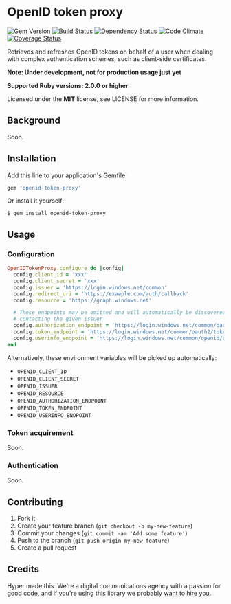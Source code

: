 # OpenID token proxy

[![Gem Version](https://img.shields.io/gem/v/openid-token-proxy.svg?style=flat)](https://rubygems.org/gems/openid-token-proxy)
[![Build Status](https://img.shields.io/travis/hyperoslo/openid-token-proxy.svg?style=flat)](https://travis-ci.org/hyperoslo/openid-token-proxy)
[![Dependency Status](https://img.shields.io/gemnasium/hyperoslo/openid-token-proxy.svg?style=flat)](https://gemnasium.com/hyperoslo/openid-token-proxy)
[![Code Climate](https://img.shields.io/codeclimate/github/hyperoslo/openid-token-proxy.svg?style=flat)](https://codeclimate.com/github/hyperoslo/openid-token-proxy)
[![Coverage Status](https://img.shields.io/coveralls/hyperoslo/openid-token-proxy.svg?style=flat)](https://coveralls.io/r/hyperoslo/openid-token-proxy)

Retrieves and refreshes OpenID tokens on behalf of a user when dealing with complex
authentication schemes, such as client-side certificates.

**Note: Under development, not for production usage just yet**

**Supported Ruby versions: 2.0.0 or higher**

Licensed under the **MIT** license, see LICENSE for more information.


## Background

Soon.


## Installation

Add this line to your application's Gemfile:

```ruby
gem 'openid-token-proxy'
```

Or install it yourself:

    $ gem install openid-token-proxy


## Usage

### Configuration

```ruby
OpenIDTokenProxy.configure do |config|
  config.client_id = 'xxx'
  config.client_secret = 'xxx'
  config.issuer = 'https://login.windows.net/common'
  config.redirect_uri = 'https://example.com/auth/callback'
  config.resource = 'https://graph.windows.net'

  # These endpoints may be omitted and will automatically be discovered by
  # contacting the given issuer
  config.authorization_endpoint = 'https://login.windows.net/common/oauth2/authorize'
  config.token_endpoint = 'https://login.windows.net/common/oauth2/token'
  config.userinfo_endpoint = 'https://login.windows.net/common/openid/userinfo'
end
```

Alternatively, these environment variables will be picked up automatically:

- `OPENID_CLIENT_ID`
- `OPENID_CLIENT_SECRET`
- `OPENID_ISSUER`
- `OPENID_RESOURCE`
- `OPENID_AUTHORIZATION_ENDPOINT`
- `OPENID_TOKEN_ENDPOINT`
- `OPENID_USERINFO_ENDPOINT`


### Token acquirement

Soon.


### Authentication

Soon.


## Contributing

1. Fork it
2. Create your feature branch (`git checkout -b my-new-feature`)
3. Commit your changes (`git commit -am 'Add some feature'`)
4. Push to the branch (`git push origin my-new-feature`)
5. Create a pull request


## Credits

Hyper made this. We're a digital communications agency with a passion for good code,
and if you're using this library we probably [want to hire you](http://hyper.no/jobs).
